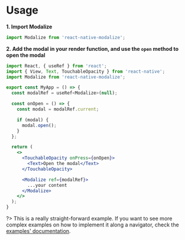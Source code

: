 # Usage

**1. Import Modalize**

```jsx
import Modalize from 'react-native-modalize';
```

**2. Add the modal in your render function, and use the `open` method to open the modal**

```jsx
import React, { useRef } from 'react';
import { View, Text, TouchableOpacity } from 'react-native';
import Modalize from 'react-native-modalize';

export const MyApp = () => {
  const modalRef = useRef<Modalize>(null);

  const onOpen = () => {
    const modal = modalRef.current;

    if (modal) {
      modal.open();
    }
  };

  return (
    <>
      <TouchableOpacity onPress={onOpen}>
        <Text>Open the modal</Text>
      </TouchableOpacity>

      <Modalize ref={modalRef}>
        ...your content
      </Modalize>
    </>
  );
}
```

?> This is a really straight-forward example. If you want to see more complex examples on how to implement it along a navigator, check the [examples' documentation](/EXAMPLES.md).
